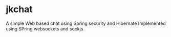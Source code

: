 # jkchat
A simple Web based chat using Spring security and Hibernate
Implemented using SPring websockets and sockjs
